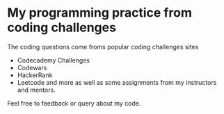 # My programming practice from coding challenges

The coding questions come froms popular coding challenges sites
- Codecademy Challenges
- Codewars
- HackerRank
- Leetcode
and more as well as some assignments from my instructors and mentors.

Feel free to feedback or query about my code.